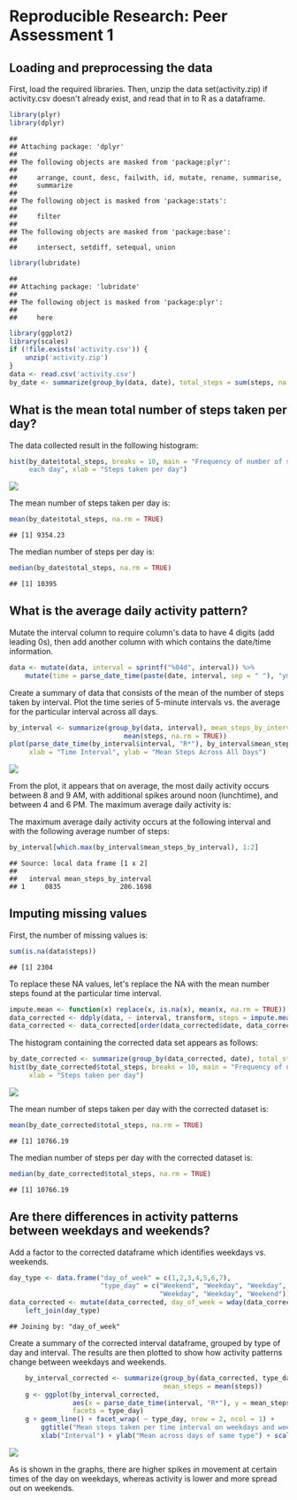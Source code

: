 # Reproducible Research: Peer Assessment 1

## Loading and preprocessing the data

First, load the required libraries. Then, unzip the data set(activity.zip) if 
activity.csv doesn't already exist, and read that in to R as a dataframe.

```r
library(plyr)
library(dplyr)
```

```
## 
## Attaching package: 'dplyr'
## 
## The following objects are masked from 'package:plyr':
## 
##     arrange, count, desc, failwith, id, mutate, rename, summarise,
##     summarize
## 
## The following object is masked from 'package:stats':
## 
##     filter
## 
## The following objects are masked from 'package:base':
## 
##     intersect, setdiff, setequal, union
```

```r
library(lubridate)
```

```
## 
## Attaching package: 'lubridate'
## 
## The following object is masked from 'package:plyr':
## 
##     here
```

```r
library(ggplot2)
library(scales)
if (!file.exists('activity.csv')) {
    unzip('activity.zip')
}
data <- read.csv('activity.csv')
by_date <- summarize(group_by(data, date), total_steps = sum(steps, na.rm = TRUE))
```

## What is the mean total number of steps taken per day?

The data collected result in the following histogram:

```r
hist(by_date$total_steps, breaks = 10, main = "Frequency of number of steps taken 
     each day", xlab = "Steps taken per day")
```

![](PA1_template_files/figure-html/unnamed-chunk-2-1.png) 

The mean number of steps taken per day is:

```r
mean(by_date$total_steps, na.rm = TRUE)
```

```
## [1] 9354.23
```

The median number of steps per day is:

```r
median(by_date$total_steps, na.rm = TRUE)
```

```
## [1] 10395
```

## What is the average daily activity pattern?

Mutate the interval column to require column's data to have 4 digits (add leading 0s),
then add another column with which contains the date/time information.

```r
data <- mutate(data, interval = sprintf("%04d", interval)) %>% 
    mutate(time = parse_date_time(paste(date, interval, sep = " "), "ymdR*"))
```

Create a summary of data that consists of the mean of the number of steps taken 
by interval. Plot the time series of 5-minute intervals vs. the average for the 
particular interval across all days.

```r
by_interval <- summarize(group_by(data, interval), mean_steps_by_interval = 
                             mean(steps, na.rm = TRUE))
plot(parse_date_time(by_interval$interval, "R*"), by_interval$mean_steps_by_interval, type = "l",
     xlab = "Time Interval", ylab = "Mean Steps Across All Days")
```

![](PA1_template_files/figure-html/unnamed-chunk-6-1.png) 

From the plot, it appears that on average, the most daily activity occurs
between 8 and 9 AM, with additional spikes around noon (lunchtime), and between
4 and 6 PM. The maximum average daily activity is:

The maximum average daily activity occurs at the following interval and with the 
following average number of steps:

```r
by_interval[which.max(by_interval$mean_steps_by_interval), 1:2]
```

```
## Source: local data frame [1 x 2]
## 
##   interval mean_steps_by_interval
## 1     0835               206.1698
```


## Imputing missing values

First, the number of missing values is:

```r
sum(is.na(data$steps))
```

```
## [1] 2304
```

To replace these NA values, let's replace the NA with the mean number steps 
found at the particular time interval.

```r
impute.mean <- function(x) replace(x, is.na(x), mean(x, na.rm = TRUE))
data_corrected <- ddply(data, ~ interval, transform, steps = impute.mean(steps))
data_corrected <- data_corrected[order(data_corrected$date, data_corrected$interval), ]
```

The histogram containing the corrected data set appears as follows:

```r
by_date_corrected <- summarize(group_by(data_corrected, date), total_steps = sum(steps, na.rm = TRUE))
hist(by_date_corrected$total_steps, breaks = 10, main = "Frequency of number of steps taken each day",
     xlab = "Steps taken per day")
```

![](PA1_template_files/figure-html/unnamed-chunk-10-1.png) 

The mean number of steps taken per day with the corrected dataset is:

```r
mean(by_date_corrected$total_steps, na.rm = TRUE)
```

```
## [1] 10766.19
```

The median number of steps per day with the corrected dataset is:

```r
median(by_date_corrected$total_steps, na.rm = TRUE)
```

```
## [1] 10766.19
```

## Are there differences in activity patterns between weekdays and weekends?

Add a factor to the corrected dataframe which identifies weekdays vs. weekends.

```r
day_type <- data.frame("day_of_week" = c(1,2,3,4,5,6,7), 
                       "type_day" = c("Weekend", "Weekday", "Weekday", "Weekday", 
                                      "Weekday", "Weekday", "Weekend"))
data_corrected <- mutate(data_corrected, day_of_week = wday(data_corrected$date)) %>%
    left_join(day_type)
```

```
## Joining by: "day_of_week"
```

Create a summary of the corrected interval dataframe, grouped by type of day and 
interval. The results are then plotted to show how activity patterns change
between weekdays and weekends.

```r
    by_interval_corrected <- summarize(group_by(data_corrected, type_day, interval), 
                                       mean_steps = mean(steps))
    g <- ggplot(by_interval_corrected, 
                aes(x = parse_date_time(interval, "R*"), y = mean_steps),
                facets = type_day)
    g + geom_line() + facet_wrap( ~ type_day, nrow = 2, ncol = 1) + 
        ggtitle("Mean steps taken per time interval on weekdays and weekends") +
        xlab("Interval") + ylab("Mean across days of same type") + scale_x_datetime(labels = date_format("%R"))
```

![](PA1_template_files/figure-html/unnamed-chunk-14-1.png) 

As is shown in the graphs, there are higher spikes in movement at certain times
of the day on weekdays, whereas activity is lower and more spread out on weekends.
